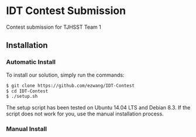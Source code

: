 # IDT Contest Submission
Contest submission for TJHSST Team 1

## Installation
### Automatic Install
To install our solution, simply run the commands:
```bash
$ git clone https://github.com/ezwang/IDT-Contest
$ cd IDT-Contest
$ ./setup.sh
```
The setup script has been tested on Ubuntu 14.04 LTS and Debian 8.3.
If the script does not work for you, use the manual installation process.
### Manual Install
